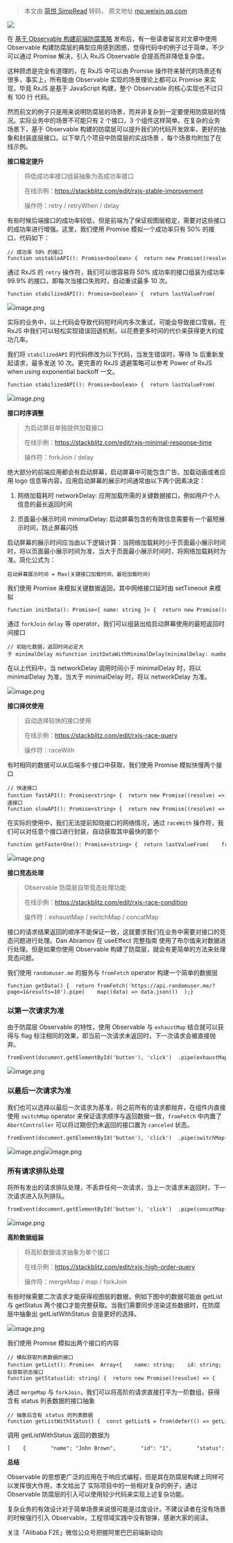 > 本文由 [简悦 SimpRead](http://ksria.com/simpread/) 转码， 原文地址 [mp.weixin.qq.com](https://mp.weixin.qq.com/s/RXYlTwptnj_j_OMomHOdaQ)

![](https://mmbiz.qpic.cn/mmbiz_jpg/QRibyjewM1IDIGftZ93w2UwP5kLVar5NxyxibQHuK0j5U8UpHwYgwiasFo6qsdK8ucNtXDTBp0OC8K3ia2oLBgl7dA/640?wx_fmt=jpeg)

在 [基于 Observable 构建前端防腐策略](https://mp.weixin.qq.com/s?__biz=MzIzOTU0NTQ0MA==&mid=2247507816&idx=1&sn=dcdde828985ecbee80c15ba64a1bc60e&scene=21#wechat_redirect) 发布后，有一些读者留言对文章中使用 Observable 构建防腐层的典型应用感到困惑，觉得代码中的例子过于简单，不少可以通过 Promise 解决，引入 RxJS Observable 会提高而非降低复杂度。  

这种顾虑是完全有道理的，在 RxJS 中可以由 Promise 操作符来替代的场景还有很多，事实上，所有能由 Observable 实现的场景理论上都可以 Promise 来实现，毕竟 RxJS 是基于 JavaScript 构建，整个 Observable 的核心实现也不过只有 100 行 代码。

然而前文的例子只是用来说明防腐层的场景，而并非复杂到一定要使用防腐层的情况。实际业务中的场景不可能只有 2 个接口，3 个组件这样简单。在复杂的业务场景下，基于 Observable 构建的防腐层可以提升我们的代码开发效率，更好的抽象和封装底层接口。以下举几个项目中防腐层的实战场景 ，每个场景均附加了在线示例。

**接口稳定提升**

  

> 将低成功率接口组装抽象为高成功率接口 
> 
> 在线示例：https://stackblitz.com/edit/rxjs-stable-improvement
> 
> 操作符：retry / retryWhen / delay

有些时候后端接口的成功率较低，但是前端为了保证视图层稳定，需要对这些接口的成功率进行增强。这里，我们使用 Promise 模拟一个成功率只有 50% 的接口，代码如下：

```
// 成功率 50% 的接口function unstableAPI(): Promise<boolean> {  return new Promise((resolve, reject) => {    if (Math.random() < 0.5) {      resolve(true);    } else {      reject('error');    }  });}
```

通过 RxJS 的 `retry` 操作符，我们可以很容易将 50% 成功率的接口组装为成功率 99.9% 的接口，即每次当接口失败时，自动重试最多 10 次。

```
function stabilizedAPI(): Promise<boolean> {  return lastValueFrom(    from(defer(() => unstableAPI())).pipe(retry(10))  );}
```

![](https://mmbiz.qpic.cn/mmbiz_png/QRibyjewM1IDIGftZ93w2UwP5kLVar5NxtWd4gKfRvTXvqS4MGubuVib9pn6viaP2VibYJlS8JWyF6qMlfldAscc8w/640?wx_fmt=png)image.png

实际的业务中，以上代码会导致代码短时间内多次重试，可能会导致接口雪崩。在 RxJS 中我们可以轻松实现错误回退机制，以花费更多时间的代价来获得更大的成功几率。

我们将 `stabilizedAPI` 的代码修改为以下代码，当发生错误时，等待 1s 后重新发起请求，最多发送 10 次。更完善的 RxJS 退避策略可以参考 Power of RxJS when using exponential backoff 一文。

```
function stabilizedAPI(): Promise<boolean> {  return lastValueFrom(    from(defer(() => unstableAPI())).pipe(      retryWhen((errors) => errors.pipe(delay(1000), take(10)))    )  );}
```

![](https://mmbiz.qpic.cn/mmbiz_png/QRibyjewM1IDIGftZ93w2UwP5kLVar5Nxfbv4FJ6eAJLPgeHoAEdgh0c2YYFP41lVyBDuFtK5jTkT13iaShBqlibA/640?wx_fmt=png)image.png

**接口时序调整**

> 为启动屏目单独提供加载接口 
> 
> 在线示例：https://stackblitz.com/edit/rxjs-minimal-response-time
> 
> 操作符：forkJoin / delay

绝大部分的前端应用都会有启动屏幕，启动屏幕中可能包含广告、加载动画或者应用 logo 信息等内容，应用启动屏幕的展示时间通常由以下两个因素决定：

1.  网络加载耗时 networkDelay: 应用加载所需的关键数据接口，例如用户个人信息的最长返回时间
    
2.  页面最小展示时间 minimalDelay: 启动屏幕包含的有效信息需要有一个最短展示时间，防止屏幕闪烁
    

启动屏幕的展示时间应当由以下逻辑计算：当网络加载耗时小于页面最小展示时间时，将以页面最小展示时间为准，当大于页面最小展示时间时，将网络加载耗时为准。简化公式为：

```
启动屏幕展示时间 = Max(关键接口加载时间，最短加载时间)
```

我们使用 Promise 来模拟关键数据返回，其中网络接口延时由 setTimeout 来模拟

```
function initData(): Promise<{ name: string }> {  return new Promise((resolve) => {    const networkDelay = Math.random() * 3000;    setTimeout(() => {      resolve({ name: 'lucy' });    }, networkDelay);  });}
```

通过 `forkJoin` `delay` 等 operator，我们可以组装出给启动屏幕使用的最短返回时间接口

```
// 初始化数据，返回时间必定大于 minimalDelay msfunction initDataWithMinimalDelay(minimalDelay: number): Promise<{ name: string }> {  return lastValueFrom(    forkJoin([      from(defer(() => initData())),      of(true).pipe(delay(minimalDelay)),    ]).pipe(map(([data]) => data))  );}
```

在以上代码中，当 networkDelay 调用时间小于 minimalDelay 时，将以 minimalDelay 为准，当大于 minimalDelay 时，将以 networkDelay 为准。

![](https://mmbiz.qpic.cn/mmbiz_png/QRibyjewM1IDIGftZ93w2UwP5kLVar5NxdNW91FjhelSpiaeZAhib9hg3ZtqrNkU0zNibQhLic6dmqMG3Ymm01Ozm0Q/640?wx_fmt=png)image.png

**接口择优使用**

> 自动选择较快的接口使用 
> 
> 在线示例：https://stackblitz.com/edit/rxjs-race-query
> 
> 操作符：raceWith

有时相同的数据可以从后端多个接口中获取，我们使用 Promise 模拟快慢两个接口

```
// 快速接口function fastAPI(): Promise<string> {  return new Promise((resolve) => {    setTimeout(() => {      resolve('fast data');    }, 1000);  });}// 慢速接口function slowAPI(): Promise<string> {  return new Promise((resolve) => {    setTimeout(() => {      resolve('slow data');    }, 3000);  });}
```

在实际的使用中，我们无法提前知晓接口的网络情况，通过 `raceWith` 操作符，我们可以对任意个接口进行封装，自动获取其中最快的那个

```
function getFasterOne(): Promise<string> {  return lastValueFrom(    from(defer(() => fastAPI())).pipe(raceWith(from(defer(() => slowAPI()))))  );}
```

![](https://mmbiz.qpic.cn/mmbiz_png/QRibyjewM1IDIGftZ93w2UwP5kLVar5Nx8hM4yO53GqQkia4bvmsjt5QnnibM1B5hHbx5MNlAQHSUISBYEWSDUIuw/640?wx_fmt=png)image.png

**接口竞态处理**

> Observable 防腐层自带竞态处理功能 
> 
> 在线示例：https://stackblitz.com/edit/rxjs-race-condition
> 
> 操作符：exhaustMap / switchMap / concatMap

接口的请求结果返回的顺序不能保证一致，这就要求我们在业务中需要对接口的竞态问题进行处理。Dan Abramov 在 useEffect 完整指南 使用了布尔值来对数据进行处理。但是如果你使用 Observable 构建了防腐层，就会有更简单的方法来处理竞态问题。

我们使用 `randomuser.me` 的服务与 `fromFetch` operator 构建一个简单的数据层

```
function getData() {  return fromFetch('https://api.randomuser.me/?page=1&results=10').pipe(    map((data) => data.json())  );}
```

### 以第一次请求为准

由于防腐层 Observable 的特性，使用 Observable 与 `exhaustMap` 结合就可以获得与 flag 标注相同的效果，即当前一次请求未返回时，下一次请求会被直接抛弃。

```
fromEvent(document.getElementById('button'), 'click')  .pipe(exhaustMap(() => getData()));
```

![](https://mmbiz.qpic.cn/mmbiz_png/QRibyjewM1IDIGftZ93w2UwP5kLVar5NxVRbqAenBMxv2O6raLFnm2JjJeW6MpSoYNZSEIVEO843UKuabibV9xRw/640?wx_fmt=png)image.png

### 以最后一次请求为准

我们也可以选择以最后一次请求为基准，将之前所有的请求都抛弃，在组件内直接使用 `switchMap` operator 来保证请求顺序与返回数据一致，`fromFetch` 中内置了 `AbortController` 可以将过期但仍未返回的接口置为 `canceled` 状态。

```
fromEvent(document.getElementById('button'), 'click')  .pipe(switchMap(() => getData()));
```

![](https://mmbiz.qpic.cn/mmbiz_png/QRibyjewM1IDIGftZ93w2UwP5kLVar5NxjHu71jkDva3fGV3a3rxm25Z1iaoxkKP6Z7fWiaVD5zMJJZicp63q4ShQQ/640?wx_fmt=png)image.png![](https://mmbiz.qpic.cn/mmbiz_png/QRibyjewM1IDIGftZ93w2UwP5kLVar5Nx87q8LTwmcnhYkqd8d9ETWicQwUObv8ViaE2c3ODVn8Kf6bQe5Maib3kAQ/640?wx_fmt=png)image.png

### 所有请求排队处理

将所有发出的请求排队处理，不丢弃任何一次请求，当上一次请求未返回时，下一次请求进入队列排队。

```
fromEvent(document.getElementById('button'), 'click')  .pipe(concatMap(() => getData()));
```

![](https://mmbiz.qpic.cn/mmbiz_png/QRibyjewM1IDIGftZ93w2UwP5kLVar5NxdRR5pcSMULEBicNznibjh9kaLFNyEWUDBFd8zx4MO9Ydt9RVgjScBj9Q/640?wx_fmt=png)image.png

**高阶数据组装**

> 将高阶数据请求抽象为单个接口 
> 
> 在线示例：https://stackblitz.com/edit/rxjs-high-order-query
> 
> 操作符：mergeMap / map / forkJoin

有些时候需要二次请求才能获得视图层的数据，例如下图中的数据可能由 getList 与 getStatus 两个接口才能完整获取。当我们需要同步渲染这些数据时，在防腐层中抽象出 getListWithStatus 会是更好的选择。

![](https://mmbiz.qpic.cn/mmbiz_png/QRibyjewM1IDIGftZ93w2UwP5kLVar5Nx8CCVU5XsMUiazVI187ibsWGGwzNAZQhJBT3CxGDZuibQ3t6YLgztAEZHg/640?wx_fmt=png)image.png

我们使用 Promise 模拟出两个接口的内容

```
// 模拟获取列表数据的接口function getList(): Promise<  Array<{    name: string;    id: string;  }>> {  return new Promise((resolve) => {    resolve([      {        name: 'John Brown',        id: '1',      },      {        name: 'Jim Green',        id: '2',      }    ]);  });}// 模拟获取状态接口function getStatus(id: string) {  return new Promise((resolve) => {    if (id === '2') {      resolve('old');    } else {      resolve('young');    }  });}
```

通过 `mergeMap` 与 `forkJoin`，我们可以将高阶的请求直接打平为一阶数组，获得含有 status 列表数据的接口抽象

```
// 抽象后含有 status 的列表数据function getListWithStatus() {  const getList$ = from(defer(() => getList()));  const getStatus$ = (id: string) => from(defer(() => from(getStatus(id))));  const data$ = getList$.pipe(    mergeMap((list) => {      const queryList = list.map((item) =>        getStatus$(item.id).pipe(map((status) => ({ ...item, status })))      );      return forkJoin(queryList);    })  );  return lastValueFrom(data$);}
```

调用 getListWithStatus 返回的数据为

```
[    {        "name": "John Brown",        "id": "1",        "status": "young"    },    {        "name": "Jim Green",        "id": "2",        "status": "old"    }]
```

**总结**

Observable 的思想更广泛的应用在于响应式编程，但是其在防腐层构建上同样可以发挥很大作用，本文给出了 实际项目中的一些相对复杂的例子，通过 Observable 防腐层的引入可以使用较少代码来实现上述复杂功能。

复杂业务的有效设计对于简单场景来说很可能是过度设计。不建议读者在没有场景的时候强行引入 Observable，工程领域实践中没有银弹，感谢大家的阅读。

关注「Alibaba F2E」微信公众号把握阿里巴巴前端新动向